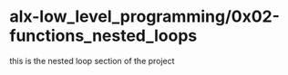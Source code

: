 # alx-low_level_programming/0x02-functions_nested_loops

this is the nested loop section of the project
